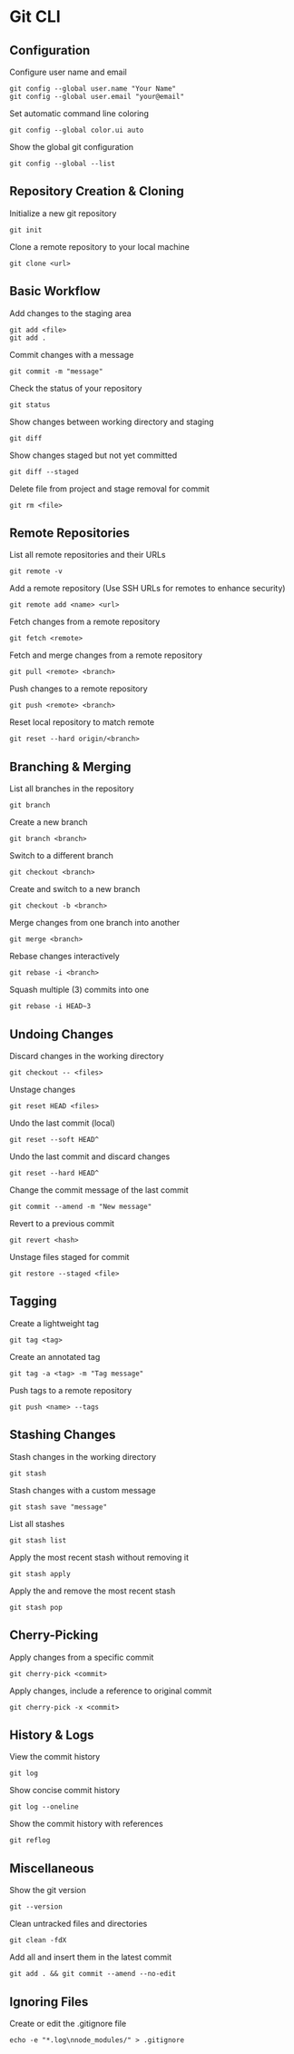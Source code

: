 # Git CLI

## Configuration
Configure user name and email
``` 
git config --global user.name "Your Name"
git config --global user.email "your@email"
```

Set automatic command line coloring
```
git config --global color.ui auto
```

Show the global git configuration
```
git config --global --list
```

## Repository Creation & Cloning
Initialize a new git repository
```
git init
```

Clone a remote repository to your local machine
```
git clone <url>
```

## Basic Workflow
Add changes to the staging area
```
git add <file>
git add .
```

Commit changes with a message
```
git commit -m "message"
```

Check the status of your repository
```
git status
```

Show changes between working directory and staging
```
git diff
```

Show changes staged but not yet committed
```
git diff --staged
```

Delete file from project and stage removal for commit
```
git rm <file>
```

## Remote Repositories
List all remote repositories and their URLs
```
git remote -v
```

Add a remote repository (Use SSH URLs for remotes to enhance security)
```
git remote add <name> <url>
```

Fetch changes from a remote repository
```
git fetch <remote>
```

Fetch and merge changes from a remote repository
```
git pull <remote> <branch>
```

Push changes to a remote repository
```
git push <remote> <branch>
```

Reset local repository to match remote
```
git reset --hard origin/<branch>
```

## Branching & Merging
List all branches in the repository
```
git branch
```

Create a new branch
```
git branch <branch>
```

Switch to a different branch
```
git checkout <branch>
```

Create and switch to a new branch
```
git checkout -b <branch>
```

Merge changes from one branch into another
```
git merge <branch>
```

Rebase changes interactively
```
git rebase -i <branch>
```

Squash multiple (3) commits into one
```
git rebase -i HEAD~3
```

## Undoing Changes
Discard changes in the working directory
```
git checkout -- <files>
```

Unstage changes
```
git reset HEAD <files>
```

Undo the last commit (local)
```
git reset --soft HEAD^
```

Undo the last commit and discard changes
```
git reset --hard HEAD^
```

Change the commit message of the last commit
```
git commit --amend -m "New message"
```

Revert to a previous commit
```
git revert <hash>
```

Unstage files staged for commit
```
git restore --staged <file>
```

## Tagging
Create a lightweight tag
```
git tag <tag>
```

Create an annotated tag
```
git tag -a <tag> -m "Tag message"
```

Push tags to a remote repository
```
git push <name> --tags
```

## Stashing Changes
Stash changes in the working directory
```
git stash
```

Stash changes with a custom message
```
git stash save "message"
```

List all stashes
```
git stash list
```

Apply the most recent stash without removing it
```
git stash apply
```

Apply the and remove the most recent stash
```
git stash pop
```

## Cherry-Picking
Apply changes from a specific commit
```
git cherry-pick <commit>
```

Apply changes, include a reference to original commit
```
git cherry-pick -x <commit>
```

## History & Logs
View the commit history
```
git log
```

Show concise commit history
```
git log --oneline
```

Show the commit history with references
```
git reflog
```

## Miscellaneous
Show the git version
```
git --version
```

Clean untracked files and directories
```
git clean -fdX
```

Add all and insert them in the latest commit
```
git add . && git commit --amend --no-edit
```

## Ignoring Files
Create or edit the .gitignore file
```
echo -e "*.log\nnode_modules/" > .gitignore
```